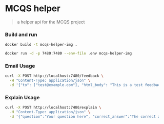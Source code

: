 # MCQS helper

> a helper api for the MCQS project

### Build and run

```bash
docker build -t mcqs-helper-img .
```

```bash
docker run -d -p 7480:7480 --env-file .env mcqs-helper-img
```

### Email Usage

```bash
curl -X POST http://localhost:7480/feedback \
  -H "Content-Type: application/json" \
  -d '{"to": ["test@example.com"], "html_body": "This is a test feedback"}'
```

### Explain Usage

```bash
curl -X POST http://localhost:7480/explain \
  -H "Content-Type: application/json" \
  -d '{"question":"Your question here", "correct_answer":"The correct answer here"}'
```

